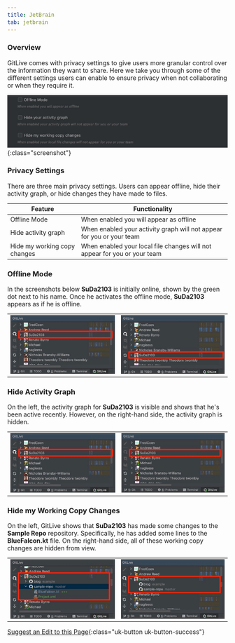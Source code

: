```yaml
---
title: JetBrain
tab: jetbrain
---
```


### Overview

GitLive comes with privacy settings to give users more granular control over the information they want to share. Here we take you through some of the different settings users can enable to ensure privacy when not collaborating or when they require it.

![Privacy Settings](/uploads/jetbrains-privacy-settings.jpg "Privacy Settings"){:class="screenshot"}

### Privacy Settings

There are three main privacy settings. Users can appear offline, hide their activity graph, or hide changes they have made to files.

<table>
    <thead>
        <tr>
        <th>Feature</th>
        <th>Functionality</th>
        </tr>
    </thead>
    <tbody>
        <tr>
            <td>Offline Mode</td>
            <td>
                When enabled you will appear as offline
            </td>
        </tr>
        <tr>
            <td>Hide activity graph</td>
            <td>
                When enabled your activity graph will not appear for you or your team
            </td>
        </tr>
        <tr>
            <td>Hide my working copy changes</td>
            <td>
                When enabled your local file changes will not appear for you or your team
            </td>
        </tr>
    </tbody>
</table>

### Offline Mode

In the screenshots below **SuDa2103** is initially online, shown by the green dot next to his name. Once he activates the offline mode, **SuDa2103** appears as if he is offline.

<table>
    <tbody>
        <tr>
            <td>
              <img class="screenshot" src="/uploads/jetbrains-privacy-normal.jpeg">
            </td>
            <td>
              <img class="screenshot" src="/uploads/jetbrains-privacy-offline.jpeg">
            </td>
        </tr>
    </tbody>
</table>

### Hide Activity Graph

On the left, the activity graph for  **SuDa2103** is visible and shows that he's been active recently. However, on the right-hand side, the activity graph is hidden.

<table>
    <tbody>
        <tr>
            <td>
              <img class="screenshot" src="/uploads/jetbrains-privacy-normal.jpeg">
            </td>
            <td>
              <img class="screenshot" src="/uploads/jetbrains-privacy-hide-activity.jpeg">
            </td>
        </tr>
    </tbody>
</table>

### Hide my Working Copy Changes

On the left, GitLive shows that  **SuDa2103** has made some changes to the **Sample Repo** repository. Specifically, he has added some lines to the **BlueFalcon.kt** file. On the right-hand side, all of these working copy changes are hidden from view.

<table>
    <tbody>
        <tr>
            <td>
              <img class="screenshot" src="/uploads/jetbrains-working-copy-before.jpeg">
            </td>
            <td>
              <img class="screenshot" src="/uploads/jetbrains-working-copy-hide.jpeg">
            </td>
        </tr>
    </tbody>
</table>



[Suggest an Edit to this Page](https://github.com/GitLiveApp/GitLive/edit/master/_sections/privacy-jetbrains.md){:class="uk-button uk-button-success"}
